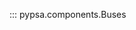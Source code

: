 <!--
SPDX-FileCopyrightText: PyPSA Contributors

SPDX-License-Identifier: CC-BY-4.0
-->

::: pypsa.components.Buses